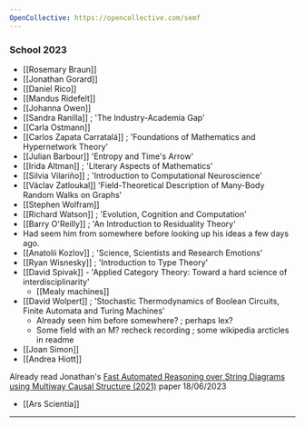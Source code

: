 ```yaml
---
OpenCollective: https://opencollective.com/semf
---
```



### School 2023
- [[Rosemary Braun]]
- [[Jonathan Gorard]]
- [[Daniel Rico]]
- [[Mandus Ridefelt]]
- [[Johanna Owen]]
- [[Sandra Ranilla]] ; 'The Industry-Academia Gap'
- [[Carla Ostmann]]
- [[Carlos Zapata Carratalá]] ; 'Foundations of Mathematics and Hypernetwork Theory'
- [[Julian Barbour]] 'Entropy and Time's Arrow'
- [[Irida Altman]] ; 'Literary Aspects of Mathematics'
- [[Silvia Vilariño]] ; 'Introduction to Computational Neuroscience'
- [[Václav Zatloukal]] 'Field-Theoretical Description of Many-Body Random Walks on Graphs'
- [[Stephen Wolfram]]
- [[Richard Watson]] ; 'Evolution, Cognition and Computation'
- [[Barry O'Reilly]] ; 'An Introduction to Residuality Theory'
 - Had seem him from somewhere before looking up his ideas a few days ago.
- [[Anatolii Kozlov]] ; 'Science, Scientists and Research Emotions'
- [[Ryan Wisnesky]] ; 'Introduction to Type Theory'
- [[David Spivak]]  - 'Applied Category Theory: Toward a hard science of interdisciplinarity'
  - [[Mealy machines]]
- [[David Wolpert]] ; 'Stochastic Thermodynamics of Boolean Circuits, Finite Automata and Turing Machines'
  - Already seen him before somewhere? ; perhaps lex?
  - Some field with an M? recheck recording ; some wikipedia arcticles in readme
- [[Joan Simon]]
- [[Andrea Hiott]]

Already read Jonathan's [Fast Automated Reasoning over String Diagrams using
Multiway Causal Structure (2021)](./jonathan-gorard/2105.04057.pdf) paper 18/06/2023

- [[Ars Scientia]]


---

